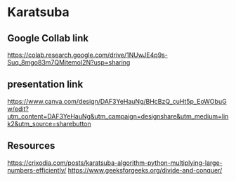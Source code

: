 # Karatsuba

## Google Collab link
https://colab.research.google.com/drive/1NUwJE4p9s-Suq_8mgo83m7QMitemoI2N?usp=sharing
## presentation link
https://www.canva.com/design/DAF3YeHauNg/BHcBzQ_cuHt5p_EoWObuGw/edit?utm_content=DAF3YeHauNg&utm_campaign=designshare&utm_medium=link2&utm_source=sharebutton
## Resources
https://crixodia.com/posts/karatsuba-algorithm-python-multiplying-large-numbers-efficiently/
https://www.geeksforgeeks.org/divide-and-conquer/
